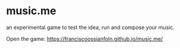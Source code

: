 # music.me
an experimental game to test the idea, run and compose your music.

Open the game: https://franciscoossianfoln.github.io/music.me/
